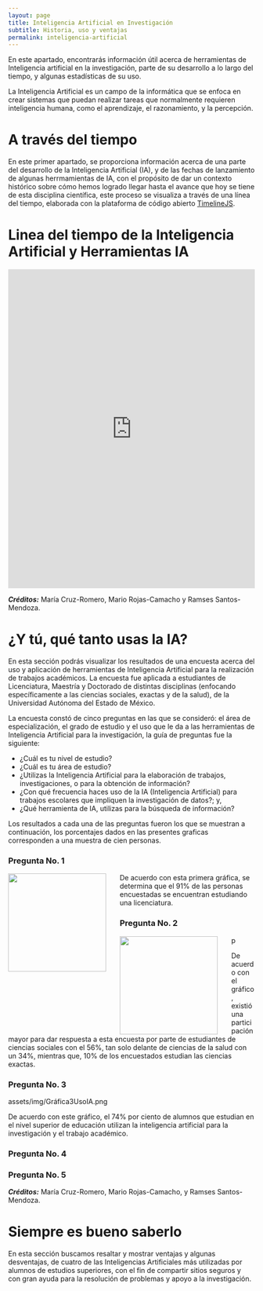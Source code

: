 ```yaml
---
layout: page
title: Inteligencia Artificial en Investigación
subtitle: Historia, uso y ventajas
permalink: inteligencia-artificial
---
```


En este apartado, encontrarás información útil acerca de herramientas de Inteligencia artificial en la investigación, parte de su desarrollo a lo largo del tiempo, y algunas estadísticas de su uso.

La Inteligencia Artificial es un campo de la informática que se enfoca en crear sistemas que puedan realizar tareas que normalmente requieren inteligencia humana, como el aprendizaje, el razonamiento, y la percepción.

# A través del tiempo

En este primer apartado, se proporciona información acerca de una parte del desarrollo de la Inteligencia Artificial (IA), y de las fechas de lanzamiento de algunas herrmamientas de IA, con el propósito de dar un contexto histórico sobre cómo hemos logrado llegar hasta el avance que hoy se tiene de esta disciplina científica, este proceso se visualiza a través de una línea del tiempo, elaborada con la plataforma de código abierto [TimelineJS](https://timeline.knightlab.com/#preview-embed).

# Linea del tiempo de la Inteligencia Artificial y Herramientas IA

<iframe src='https://cdn.knightlab.com/libs/timeline3/latest/embed/index.html?source=1vA75b1XuQN1jvZWzmRrr7Vyw-dzF62VKiWIXdvDrZ0s&font=Default&lang=es&initial_zoom=2&height=650' width='100%' height='650' webkitallowfullscreen mozallowfullscreen allowfullscreen frameborder='0'></iframe>

***Créditos:*** María Cruz-Romero, Mario Rojas-Camacho y Ramses Santos-Mendoza.

# ¿Y tú, qué tanto usas la IA?

En esta sección podrás visualizar los resultados de una encuesta acerca del uso y aplicación de herramientas de Inteligencia Artificial para la realización de trabajos académicos. La encuesta fue aplicada a  estudiantes de Licenciatura, Maestría y Doctorado de distintas disciplinas (enfocando específicamente a las ciencias sociales, exactas y de la salud), de la Universidad Autónoma del Estado de México.

La encuesta constó de cinco preguntas en las que se consideró: el área de especialización, el grado de estudio y el uso que le da a las herramientas de Inteligencia Artificial para la investigación, la guía de preguntas fue la siguiente:

* ¿Cuál es tu nivel de estudio?
* ¿Cuál es tu área de estudio?
* ¿Utilizas la Inteligencia Artificial para la elaboración de trabajos, investigaciones, o para la obtención de información?
* ¿Con qué frecuencia haces uso de la IA (Inteligencia Artificial) para trabajos escolares que impliquen la investigación de datos?; y,
* ¿Qué herramienta de IA, utilizas para la búsqueda de información?

Los resultados a cada una de las preguntas fueron los que se muestran a continuación, los porcentajes dados en las presentes graficas corresponden a una muestra de cien personas.

### **Pregunta No. 1**


<img src="{{site.baseurl }}assets/img/Gráfica1NiveldeEstudioIA.png" style="float:left;width:200px;padding-right:28px;">



De acuerdo con esta primera gráfica, se determina que el 91% de las personas encuestadas se encuentran estudiando una licenciatura.





### **Pregunta No. 2**

<img src="{{site.baseurl }}/assets/img/Gráfica2ÁreadeEstudioIA.png" style="float:left;width:200px;padding-right:28px;">
p

De acuerdo con el gráfico, existió una participación mayor para dar respuesta a esta encuesta por parte de estudiantes de ciencias sociales con el 56%, tan solo delante de ciencias de la salud con un 34%, mientras que, 10% de los encuestados estudian las ciencias exactas.


### **Pregunta No. 3**

assets/img/Gráfica3UsoIA.png

De acuerdo con este gráfico, el 74% por ciento de alumnos que estudian en el nivel superior de educación utilizan la inteligencia artificial para la investigación y el trabajo académico.


### **Pregunta No. 4**





### **Pregunta No. 5**





***Créditos:*** María Cruz-Romero, Mario Rojas-Camacho, y Ramses Santos-Mendoza.

# Siempre es bueno saberlo

En esta sección buscamos resaltar y mostrar ventajas y algunas desventajas, de cuatro de las Inteligencias Artificiales más utilizadas por alumnos de estudios superiores, con el fin de compartir sitios seguros y con gran ayuda para la resolución de problemas y apoyo a la investigación.

